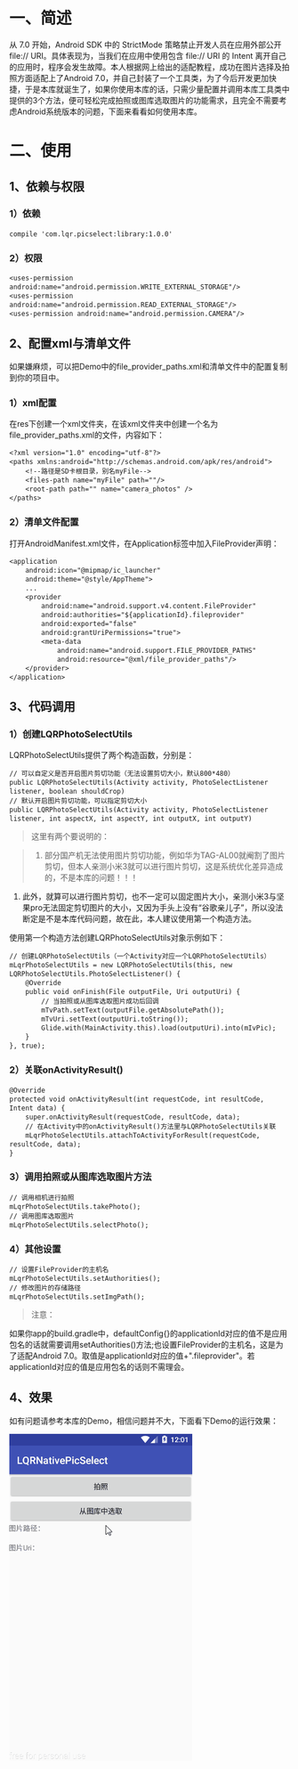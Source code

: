 # 一、简述 

从 7.0 开始，Android SDK 中的 StrictMode 策略禁止开发人员在应用外部公开 file:// URI。具体表现为，当我们在应用中使用包含 file:// URI 的 Intent 离开自己的应用时，程序会发生故障。本人根据网上给出的适配教程，成功在图片选择及拍照方面适配上了Android 7.0，并自己封装了一个工具类，为了今后开发更加快捷，于是本库就诞生了，如果你使用本库的话，只需少量配置并调用本库工具类中提供的3个方法，便可轻松完成拍照或图库选取图片的功能需求，且完全不需要考虑Android系统版本的问题，下面来看看如何使用本库。


# 二、使用

## 1、依赖与权限

### 1）依赖

	compile 'com.lqr.picselect:library:1.0.0'

### 2）权限

    <uses-permission android:name="android.permission.WRITE_EXTERNAL_STORAGE"/>
    <uses-permission android:name="android.permission.READ_EXTERNAL_STORAGE"/>
    <uses-permission android:name="android.permission.CAMERA"/>

## 2、配置xml与清单文件 

如果嫌麻烦，可以把Demo中的file\_provider\_paths.xml和清单文件中的配置复制到你的项目中。

### 1）xml配置
在res下创建一个xml文件夹，在该xml文件夹中创建一个名为file\_provider\_paths.xml的文件，内容如下：

	<?xml version="1.0" encoding="utf-8"?>
	<paths xmlns:android="http://schemas.android.com/apk/res/android">
	    <!--路径是SD卡根目录，别名myFile-->
	    <files-path name="myFile" path=""/>
	    <root-path path="" name="camera_photos" />
	</paths>
	
### 2）清单文件配置 

打开AndroidManifest.xml文件，在Application标签中加入FileProvider声明：

	<application
        android:icon="@mipmap/ic_launcher"
        android:theme="@style/AppTheme">
		...
        <provider
            android:name="android.support.v4.content.FileProvider"
            android:authorities="${applicationId}.fileprovider"
            android:exported="false"
            android:grantUriPermissions="true">
            <meta-data
                android:name="android.support.FILE_PROVIDER_PATHS"
                android:resource="@xml/file_provider_paths"/>
        </provider>
    </application>

## 3、代码调用

### 1）创建LQRPhotoSelectUtils
LQRPhotoSelectUtils提供了两个构造函数，分别是：

	// 可以自定义是否开启图片剪切功能（无法设置剪切大小，默认800*480）
	public LQRPhotoSelectUtils(Activity activity, PhotoSelectListener listener, boolean shouldCrop)
	// 默认开启图片剪切功能，可以指定剪切大小
	public LQRPhotoSelectUtils(Activity activity, PhotoSelectListener listener, int aspectX, int aspectY, int outputX, int outputY) 

>这里有两个要说明的：

>1. 部分国产机无法使用图片剪切功能，例如华为TAG-AL00就阉割了图片剪切，但本人亲测小米3就可以进行图片剪切，这是系统优化差异造成的，不是本库的问题！！！
1. 此外，就算可以进行图片剪切，也不一定可以固定图片大小，亲测小米3与坚果pro无法固定剪切图片的大小，又因为手头上没有“谷歌亲儿子”，所以没法断定是不是本库代码问题，故在此，本人建议使用第一个构造方法。

使用第一个构造方法创建LQRPhotoSelectUtils对象示例如下：

	// 创建LQRPhotoSelectUtils（一个Activity对应一个LQRPhotoSelectUtils）
    mLqrPhotoSelectUtils = new LQRPhotoSelectUtils(this, new LQRPhotoSelectUtils.PhotoSelectListener() {
        @Override
        public void onFinish(File outputFile, Uri outputUri) {
            // 当拍照或从图库选取图片成功后回调
            mTvPath.setText(outputFile.getAbsolutePath());
            mTvUri.setText(outputUri.toString());
            Glide.with(MainActivity.this).load(outputUri).into(mIvPic);
        }
    }, true);

### 2）关联onActivityResult()

    @Override
    protected void onActivityResult(int requestCode, int resultCode, Intent data) {
        super.onActivityResult(requestCode, resultCode, data);
        // 在Activity中的onActivityResult()方法里与LQRPhotoSelectUtils关联
        mLqrPhotoSelectUtils.attachToActivityForResult(requestCode, resultCode, data);
    }

### 3）调用拍照或从图库选取图片方法

	// 调用相机进行拍照
	mLqrPhotoSelectUtils.takePhoto();
	// 调用图库选取图片
	mLqrPhotoSelectUtils.selectPhoto();


### 4）其他设置

	// 设置FileProvider的主机名
	mLqrPhotoSelectUtils.setAuthorities();
	// 修改图片的存储路径
    mLqrPhotoSelectUtils.setImgPath();

>注意：
>
如果你app的build.gradle中，defaultConfig{}的applicationId对应的值不是应用包名的话就需要调用setAuthorities()方法;也设置FileProvider的主机名，这是为了适配Android 7.0。取值是applicationId对应的值+".fileprovider"。若applicationId对应的值是应用包名的话则不需理会。

## 4、效果

如有问题请参考本库的Demo，相信问题并不大，下面看下Demo的运行效果：

![](screenhots/1.gif)




